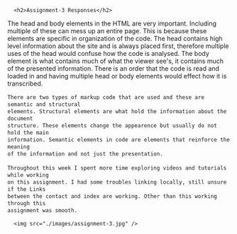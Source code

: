 <!DOCTYPE html>
      <h2>Assignment-3 Responses</h2>

<body>
  <p>
    The head and body elements in the HTML are very important. Including multiple
    of these can mess up an entire page. This is because these elements are specific
    in organization of the code. The head contains high level information about
    the site and is always placed first, therefore multiple uses of the head would
    confuse how the code is analysed. The body element is what contains much of
    what the viewer see's, it contains much of the presented information. There is
    an order that the code is read and loaded in and having multiple head or body
    elements would effect how it is transcribed.

    There are two types of markup code that are used and these are semantic and structural
    elements. Structural elements are what hold the information about the document
    structure. These elements change the appearence but usually do not hold the main
    information. Semantic elements in code are elements that reinforce the meaning
    of the information and not just the presentation.

    Throughout this week I spent more time exploring videos and tutorials while working
    on this assignment. I had some troubles linking locally, still unsure if the Links
    between the contact and index are working. Other than this working through this
    assignment was smooth.
  <p/>

      <img src="./images/assignment-3.jpg" />
</body>
